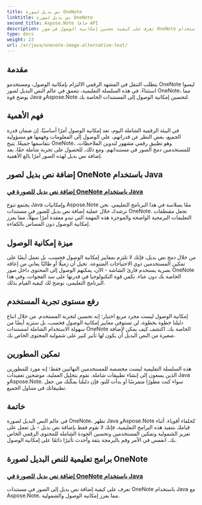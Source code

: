 ```yaml
---
title: نص بديل لصورة OneNote
linktitle: نص بديل لصورة OneNote
second_title: Aspose.Note جافا API
description: تعرف على كيفية تحسين إمكانية الوصول في صور OneNote باستخدام Java مع Aspose.Note. أضف نصًا بديلاً دون عناء لتعزيز الشمولية وتحسين تجربة المستخدم.
type: docs
weight: 23
url: /ar/java/onenote-image-alternative-text/
---
```

## مقدمة

يتطلب التنقل في المشهد الرقمي الالتزام بإمكانية الوصول، ومستخدمو OneNote ليسوا استثناءً. في هذه السلسلة التعليمية، نتعمق في عالم النص البديل لصور OneNote، مما يوضح قوة Java وAspose.Note لتحسين إمكانية الوصول إلى المستندات الخاصة بك.

## فهم الأهمية
في البيئة الرقمية الشاملة اليوم، تعد إمكانية الوصول أمرًا أساسيًا. إن ضمان قدرة الجميع، بغض النظر عن قدراتهم، على الوصول إلى المعلومات وفهمها هو مسؤولية نتقاسمها جميعًا. يتيح OneNote، وهو تطبيق رقمي مشهور لتدوين الملاحظات، للمستخدمين دمج الصور في مستنداتهم. ومع ذلك، للحصول على تجربة شاملة حقًا، يعد إضافة نص بديل لهذه الصور أمرًا بالغ الأهمية.

## إضافة نص بديل لصور OneNote باستخدام Java
### [إضافة نص بديل للصورة في OneNote باستخدام Java](./add-alternative-text-to-image/)
يجتمع تنوع Java وإمكانيات Aspose.Note معًا بسلاسة في هذا البرنامج التعليمي. نحن نرشدك خلال عملية إضافة نص بديل للصور في مستندات OneNote. تجعل مقتطفات التعليمات البرمجية الواضحة والموجزة هذه المهمة التي تبدو معقدة أمرًا سهلاً، مما يعزز إمكانية الوصول دون المساس بالكفاءة.

## ميزة إمكانية الوصول
من خلال دمج نص بديل، فإنك لا تلتزم بمعايير إمكانية الوصول فحسب، بل تعمل أيضًا على تمكين المستخدمين ذوي الاحتياجات المتنوعة. تخيل أن زميلًا أو طالبًا يعاني من إعاقة بصرية يستخدم قارئ الشاشة - الآن، يمكنهم الوصول إلى المحتوى داخل صور OneNote الخاصة بك دون عناء. تكمن قوة التكنولوجيا في قدرتها على سد الفجوات، وفي هذا البرنامج التعليمي، نوضح لك كيفية القيام بذلك.

## رفع مستوى تجربة المستخدم
إمكانية الوصول ليست مجرد مربع اختيار؛ إنه تحسين لتجربة المستخدم. من خلال اتباع دليلنا خطوة بخطوة، لن تستوفي معايير إمكانية الوصول فحسب، بل ستزيد أيضًا من سهولة الاستخدام الشاملة لمستندات OneNote الخاصة بك. اكتشف كيف يمكن لإضافة صغيرة من النص البديل أن يكون لها تأثير كبير على شمولية المحتوى الخاص بك.

## تمكين المطورين
هذه السلسلة التعليمية ليست مخصصة للمستخدمين النهائيين فقط؛ إنه مورد للمطورين الذين يسعون إلى إنشاء تطبيقات شاملة. نقوم بتحليل العملية، موضحين تعقيدات Java وAspose.Note. سواء كنت مطورًا متمرسًا أو بدأت للتو، فإن دليلنا يمكّنك من جعل تطبيقاتك في متناول الجميع.

## خاتمة
في عالم النص البديل لصورة OneNote، تظهر Java وAspose.Note كحلفاء أقوياء. أثناء قيامك بتنفيذ هذه البرامج التعليمية، فإنك لا تقوم فقط بإضافة نص بديل - بل تعمل على تعزيز الشمولية وتمكين المستخدمين وتحسين الجودة الشاملة للمحتوى الرقمي الخاص بك. انغمس في الأمر وقم بالبرمجة بثقة وأحدث تأثيرًا دائمًا على إمكانية الوصول.
## برامج تعليمية للنص البديل لصورة OneNote
### [إضافة نص بديل للصورة في OneNote باستخدام Java](./add-alternative-text-to-image/)
تعرف على كيفية إضافة نص بديل إلى الصور في مستندات OneNote باستخدام Java مع Aspose.Note، مما يعزز إمكانية الوصول والشمولية.